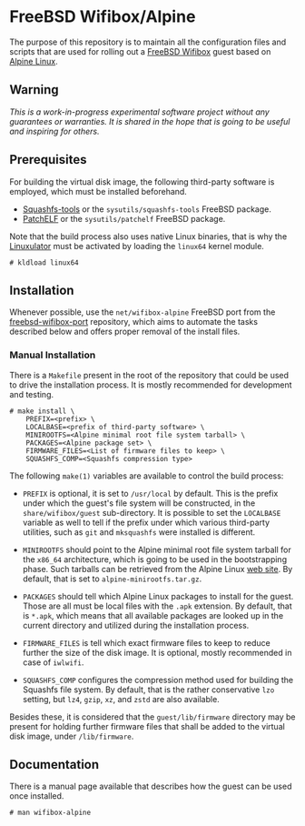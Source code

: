 # FreeBSD Wifibox/Alpine

The purpose of this repository is to maintain all the configuration
files and scripts that are used for rolling out a [FreeBSD Wifibox]
guest based on [Alpine Linux].

## Warning

*This is a work-in-progress experimental software project without any
guarantees or warranties.  It is shared in the hope that is going to
be useful and inspiring for others.*

## Prerequisites

For building the virtual disk image, the following third-party
software is employed, which must be installed beforehand.

- [Squashfs-tools] or the `sysutils/squashfs-tools` FreeBSD package.
- [PatchELF] or the `sysutils/patchelf` FreeBSD package.

Note that the build process also uses native Linux binaries, that is
why the [Linuxulator] must be activated by loading the `linux64`
kernel module.

```console
# kldload linux64
```

## Installation

Whenever possible, use the `net/wifibox-alpine` FreeBSD port from the
[freebsd-wifibox-port] repository, which aims to automate the tasks
described below and offers proper removal of the install files.

### Manual Installation

There is a `Makefile` present in the root of the repository that could
be used to drive the installation process.  It is mostly recommended
for development and testing.

```console
# make install \
	PREFIX=<prefix> \
	LOCALBASE=<prefix of third-party software> \
	MINIROOTFS=<Alpine minimal root file system tarball> \
	PACKAGES=<Alpine package set> \
	FIRMWARE_FILES=<List of firmware files to keep> \
	SQUASHFS_COMP=<Squashfs compression type>
```

The following `make(1)` variables are available to control the build
process:

- `PREFIX` is optional, it is set to `/usr/local` by default.  This is
  the prefix under which the guest's file system will be constructed,
  in the `share/wifibox/guest` sub-directory.  It is possible to set
  the `LOCALBASE` variable as well to tell if the prefix under which
  various third-party utilities, such as `git` and `mksquashfs` were
  installed is different.

- `MINIROOTFS` should point to the Alpine minimal root file system
  tarball for the `x86_64` architecture, which is going to be used in
  the bootstrapping phase.  Such tarballs can be retrieved from the
  Alpine Linux [web site](https://alpinelinux.org/downloads/).  By
  default, that is set to `alpine-minirootfs.tar.gz`.

- `PACKAGES` should tell which Alpine Linux packages to install for
  the guest.  Those are all must be local files with the `.apk`
  extension.  By default, that is `*.apk`, which means that all
  available packages are looked up in the current directory and
  utilized during the installation process.

- `FIRMWARE_FILES` is tell which exact firmware files to keep to
  reduce further the size of the disk image.  It is optional, mostly
  recommended in case of `iwlwifi`.

- `SQUASHFS_COMP` configures the compression method used for building
  the Squashfs file system.  By default, that is the rather
  conservative `lzo` setting, but `lz4`, `gzip`, `xz`, and `zstd` are
  also available.

Besides these, it is considered that the `guest/lib/firmware`
directory may be present for holding further firmware files that shall
be added to the virtual disk image, under `/lib/firmware`.

## Documentation

There is a manual page available that describes how the guest can be
used once installed.

```console
# man wifibox-alpine
```

[FreeBSD Wifibox]: https://github.com/pgj/freebsd-wifibox
[Alpine Linux]: https://alpinelinux.org/
[Squashfs-tools]: https://github.com/plougher/squashfs-tools
[PatchELF]: https://github.com/NixOS/patchelf
[Linuxulator]: https://docs.freebsd.org/en/books/handbook/linuxemu/
[freebsd-wifibox-port]: https://github.com/pgj/freebsd-wifibox-port/tree/squashfs-root

